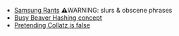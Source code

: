 - [Samsung Rants](Samsung-rants.md) ⚠️WARNING: slurs & obscene phrases
- [Busy Beaver Hashing concept](Busy_Hash.md)
- [Pretending Collatz is false](pretend-Collatz-false.md)
